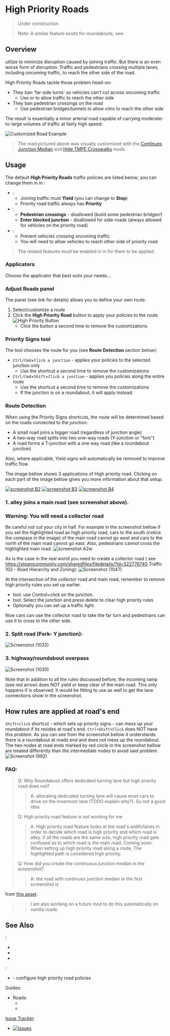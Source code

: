 # High Priority Roads

> Under construction
>
> Note: A similar feature exists for roundabouts, see: [](Roundabout-Policies.md)

## Overview

[](Priority-Routes.md) utilize [](Priority-Signs.md) to minimize disruption caused by joining traffic. But there is an
even worse form of disruption: Traffic and pedestrians crossing multiple lanes, including oncoming traffic, to reach the
other side of the road.

High Priority Roads tackle those problem head-on:

* They ban 'far-side turns' so vehicles can't cut across oncoming traffic
    * Use [](Collector-Roads.md) or [](Traffic-Lights.md) to allow traffic to reach the other side
* They ban pedestrian crossings on the road
    * Use pedestrian bridges/tunnels to allow cims to reach the other side

The result is essentially a minor arterial road capable of carrying moderate-to-large volumes of traffic at fairly high
speed:

![Customized Road Example](picHighPriorityRoads_example.png)

> The road pictured above was visually customized with
> the [Continues Junction Median](https://steamcommunity.com/sharedfiles/filedetails/?id=2104976832)
> and [Hide TMPE Crosswalks](https://steamcommunity.com/sharedfiles/filedetails/?id=1934023593) mods.

## Usage

The default **High Priority Roads** traffic policies are listed below; you can change them in [](Policies.md)
in [](Settings.md):

* [](Priority-Signs.md):
    * Joining traffic must **Yield** (you can change to **Stop**)
    * Priority road traffic always has **Priority**
* [](Junction-Restrictions.md):
    * **Pedestrian crossings** - disallowed (build some pedestrian bridges!)
    * **Enter blocked junction** - disallowed for side-roads (always allowed for vehicles on the priority road)
* [](Lane-Arrows.md):
    * Prevent vehicles crossing oncoming traffic
    * You will need [](Collector-Roads.md) to allow vehicles to reach other side of priority road

> The related features must be enabled in [](Maintenance.md) in [](Settings.md) for them to be applied.

### Applicators

Choose the applicator that best suits your needs...

### Adjust Roads panel

The [](Adjust-Roads.md) panel (see link for details) allows you to define your own route.

1. Select/customize a route
2. Click the **High Priority Road** button to apply your policies to the route  
   ![High Priority Button](btnStreetDoubleLine.png)
    * Click the button a second time to remove the customizations

### Priority Signs tool

The [](Priority-Signs.md) tool chooses the route for you (see **Route Detection** section below):

* `Ctrl/Cmd`+`Click a junction` - applies your policies to the selected junction only
    * Use the shortcut a second time to remove the customizations
* `Ctrl/Cmd`+`Shift`+`Click a junction` - applies you policies along the entire route
    * Use the shortcut a second time to remove the customizations
    * If the junction is on a roundabout, it will apply [](Roundabout-Policies.md) instead.

### Route Detection

When using the Priority Signs shortcuts, the route will be determined based on the roads connected to the junction:

* A small road joins a bigger road (regardless of junction angle)
* A two-way road splits into two one-way roads (Y-junction or "fork")
* A road forms a T-junction with a one way road (like a roundabout junction)

Also, where applicable, Yield signs will automatically be removed to improve traffic flow.

The image bellow shows 3 applications of High priority road. Clicking on each part of the image bellow gives you more
information about that setup.

[![screenshot B2](picHighPriorityRoads_example2.png)](High-Priority-Roads.md#2-split-road-fork-y-junction)
[![screenshot B3](picHighPriorityRoads_example3.png)](High-Priority-Roads.md#1-alley-joins-a-main-road-see-screenshot-above)
[![screenshot B4](picHighPriorityRoads_example4.png)](High-Priority-Roads.md#3-highway-roundabout-overpass)

### 1. alley joins a main road (see screenshot above).

### Warning: You will need a collector road

Be careful not cut your city in half. For example in the screenshot bellow if you set the highlighted road as high
priority road, cars to the south (notice the compass in the image) of the main road cannot go west and cars to the north
of the main road cannot go east. Also, pedestrians cannot cross the highlighted main road.
![screenshot A2w](picHighPriorityRoads_collectorRoad.png)

As is the case in the real world you need to create a collector road (
see https://steamcommunity.com/sharedfiles/filedetails/?id=522776740 Traffic 102 - Road Hierarchy and Zoning):
![Screenshot (1047)](picHighPriorityRoads_collectorRoad2.png)

At the intersection of the collector road and main road, remember to remove high priority rules you set up earlier.

- [](Lane-Arrows.md) tool: use Control+click on the junction.
- [](Junction-Restrictions.md) tool: Select the junction and press delete to clear high priority rules
- Optionally you can set up a traffic light.

Now cars can use the collector road to take the far turn and pedestrians can use it to cross to the other side.

### 2. Split road (Fork- Y junction):

![Screenshot (1032)](picHighPriorityRoads_yFork.png)

### 3. highway/roundabout overpass

![Screenshot (1030)](picHighPriorityRoads_overpass.png)

Note that in addition to all the rules discussed before, the incoming ramp (see red arrow) does NOT yield or keep clear
of the main road. This only happens if [](Lane-Arithmetic.md) is observed. It would be fitting to
use [](Lane-Connectors.md) [](Stay-in-Lane.md) as well to get the lane connections show in the screenshot.

## How rules are applied at road's end

`Shift+click` shortcut - which sets up priority signs - can mess up your roundabout if its resides at road's end.
`Ctrl+Shift+Click` does NOT have this problem. As you can see from the screenshot bellow it understands there is a
roundabout at roads end and does not mess up the roundabout. The two nodes at road ends marked by red circle in the
screenshot bellow are treated differently than the intermediate nodes to avoid said problem.
![Screenshot (992)](picHighPriorityRoads_end.png)

### FAQ:

> Q: Why Roundabout offers dedicated turning lane but high priority road does not?
>
>> A: allocating dedicated turning lane will cause most cars to drive on the innermost lane (TODO explain why?). So not
> > a good idea

> Q: High priority road feature is not working for me
>
>> A: High priority road feature looks at the road's width/lanes in order to decide which road is high priority and
> > which road is alley. if all the roads are the same size, high priority road gets confused as to which road is the
> > main
> > road. Coming soon: When setting up high priority road along a route, The highlighted path is considered high
> > priority.

> Q: How did you create the continuous junction median in the screenshot?
>
>> A: the road with continues junction median in the first screenshot is
> >
from [this asset](https://steamcommunity.com/sharedfiles/filedetails/?id=1319965985&searchtext=continues+junction+median).
> > I am also working on a future mod to do this automatically on vanilla roads.

## See Also

[](Toolbar.md):

* [](Junction-Restrictions.md)
* [](Lane-Arrows.md)
* [](Priority-Signs.md)

[](Settings.md):

* [](Policies.md) - configure high priority road policies

Guides:

* Roads:
    * [](Priority-Routes.md)
    * [](Roundabouts.md)

[Issue Tracker](https://github.com/krzychu124/Cities-Skylines-Traffic-Manager-President-Edition/issues):

* <a href="https://github.com/CitiesSkylinesMods/TMPE/labels/MASS EDIT"><img alt="Issues" src="https://img.shields.io/github/issues/CitiesSkylinesMods/TMPE/MASS EDIT?label=MASS EDIT%26logo=github" /></a>
